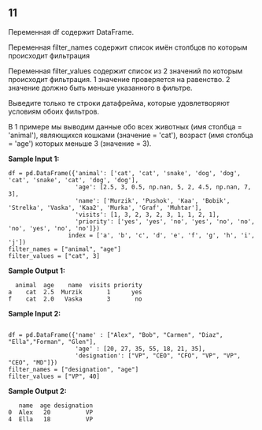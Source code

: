 ## 11

Переменная df содержит DataFrame.

Переменная filter_names содержит список имён столбцов по которым происходит фильтрация

Переменная filter_values содержит список из 2 значений по которым происходит фильтрация. 1 значение проверяется на равенство. 2 значение должно быть меньше указанного в фильтре.

Выведите только те строки датафрейма, которые удовлетворяют условиям обоих фильтров.

В 1 примере мы выводим данные обо всех животных (имя столбца = 'animal'), являющихся кошками (значение = 'cat'), возраст (имя столбца = 'age') которых меньше 3 (значение = 3).

**Sample Input 1:**

```commandline
df = pd.DataFrame({'animal': ['cat', 'cat', 'snake', 'dog', 'dog', 'cat', 'snake', 'cat', 'dog', 'dog'],
                   'age': [2.5, 3, 0.5, np.nan, 5, 2, 4.5, np.nan, 7, 3],
                   'name': ['Murzik', 'Pushok', 'Kaa', 'Bobik', 'Strelka', 'Vaska', 'Kaa2', 'Murka', 'Graf', 'Muhtar'],
                   'visits': [1, 3, 2, 3, 2, 3, 1, 1, 2, 1],
                   'priority': ['yes', 'yes', 'no', 'yes', 'no', 'no', 'no', 'yes', 'no', 'no']})
                 index = ['a', 'b', 'c', 'd', 'e', 'f', 'g', 'h', 'i', 'j'])
filter_names = ["animal", "age"]
filter_values = ["cat", 3]
```

**Sample Output 1:**

```commandline
  animal  age    name  visits priority
a    cat  2.5  Murzik       1      yes
f    cat  2.0   Vaska       3       no
```

**Sample Input 2:**

```commandline

df = pd.DataFrame({'name' : ["Alex", "Bob", "Carmen", "Diaz", "Ella","Forman", "Glen"],
                   'age' : [20, 27, 35, 55, 18, 21, 35],
                   'designation': ["VP", "CEO", "CFO", "VP", "VP", "CEO", "MD"]})
filter_names = ["designation", "age"]
filter_values = ["VP", 40]
```

**Sample Output 2:**

```commandline
   name  age designation
0  Alex   20          VP
4  Ella   18          VP
```
